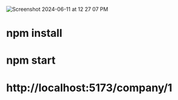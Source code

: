 ![Screenshot 2024-06-11 at 12 27 07 PM](https://github.com/imbhabani00/JALEBI/assets/111756939/06ae7bb5-0788-4110-b67b-eec01e6d79ef)

# npm install
# npm start
# http://localhost:5173/company/1
